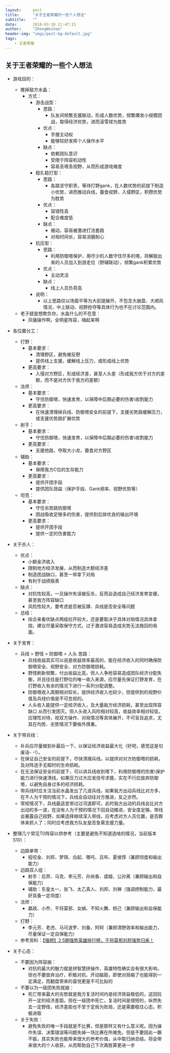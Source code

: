 ```yaml
---
layout:     post
title:      "关于王者荣耀的一些个人想法"
subtitle:   ""
date:       2018-03-10 11:47:15
author:     "ZhengWeihao"
header-img: "imgs/post-bg-default.jpg"
tags:
    - 王者荣耀
---
```


关于王者荣耀的一些个人想法
---

* 游戏目的：
  * 推掉敌方水晶：
    * 方式：
      * 游击战型：
        * 思路：
          * 队友间频繁支援联动，形成人数优势，频繁爆发小规模团战，取得经济优势，进而滚雪球为胜势
        * 优点：
          * 手握主动权
          * 能够较好发挥个人操作水平
        * 缺点：
          * 依赖团队意识
          * 受限于阵容机动性
          * 容易丢塔丢视野，从而形成游戏难度
      * 稳扎稳打型：
        * 思路：
          * 各路坚守职责，等待打野gank，在人数优势的前提下制造小优势，进而推动兵线，蚕食视野，入侵野区，积攒优势为胜势
        * 优点：
          * 容错性高
          * 配合难度低
        * 缺点：
          * 被动，容易被激进打法套路
          * 对局时间长，容易消磨耐心
      * 抗压型：
        * 思路：
          * 利用防御塔保护，用尽少的人数守住尽多的塔，将解脱出来的人员加入到游走位（野辅联动），频繁gank积累优势
        * 优点：
          * 主动灵活
        * 缺点：
          * 线上人员负荷高
      * 说明：
        * 以上思路仅以场面平等为大前提展开，不包含大崩盘、大顺风情况，中上联动、视野抢夺等具体行为也不在讨论范围内。
  * 老子就是想欺负你，水晶什么的不在意：
    * 风骚操作啊，全明星阵容，嗨起来啊
* 各位置分工：
  * 打野：
    * 基本要求：
      * 清理野区，避免被反野
      * 提供线上支援，缓解线上压力，或形成线上优势
    * 更高要求：
      * 入侵对方野区，形成经济差，甚至人头差（形成我方优于对方的差额，而不是对方优于我方的差额）
  * 法师：
    * 基本要求：
      * 守住防御塔，快速发育，以保障中后期必要的伤害\收割能力
    * 更高要求：
      * 在快速清理掉兵线、防御塔安全的前提下，支援劣势路缓解压力，或支援优势路扩展优势
  * 射手：
    * 基本要求：
      * 守住防御塔，快速发育，以保障中后期必要的伤害\收割能力
    * 更高要求：
      * 支援他路，夺取大小龙，蚕食对方野区
  * 辅助：
    * 基本要求：
      * 保障我方C位的生存能力
    * 更高要求：
      * 提供开团手段
      * 提供团队效益（保护手段、Gank频率、视野优势等）
  * 坦克：
    * 基本要求：
      * 守住劣势路防御塔
      * 团战吸收足够多的伤害，提供到后排优良的输出环境
    * 更高要求：
      * 提供开团手段
      * 提供一定的伤害能力
* 关于杀人：
  * 优点：
    * 小额金济收入
    * 限制地方经济发展，从而制造大额经济差
    * 制造团战缺口，甚至一举拿下对局
    * 有利于战绩报表
  * 缺点：
    * 对抗性较高，一旦操作失误被反杀，反而会造成自己经济发育变缓，甚至我方阵容缺口
    * 风险性较大，要考虑是否被反蹲、兵线是否安全等问题
  * 总结：
    * 综合来看优缺点两级拉开较大，还是要取决于具体对局情况具体拿捏。建议尽量采取保守方式，过于激进容易造成劣势无法挽回的局面。
* 关于发育：
  * 兵线 > 野怪 > 防御塔 > 人头 思路：
    * 兵线收益其实可以说是收益效率最高的，能在经济收入的同时确保防御塔安全、视野安全、对方防御塔损耗。
    * 野怪刷新频繁，付出收益比高，但人人争抢容易造成团队经济分配失衡，并且往往是打野位的唯一收入来源，应尽量先保证打野发育，在打野收入有余的情况下进行一系列分配调整。
    * 防御塔收入周期相对较长，提供经济收入也较少，但提供到的视野价值及兵线价值是不可忽视的。
    * 人头收入能提供一定经济收入，及大量敌方经济损耗，甚至出现阵容缺口 从而引发团灭。但人头收入风险相对较高，收益效率相对较低，应理性对待，视双方操作、对局情况等具体展开，不可盲目追求，尤其在均势、劣势情况下要格外慎重。
* 关于带兵线：
  * 补兵应尽量做到补最后一下，以保证经济收益最大化（好吧，感觉这是句废话- -!）。
  * 在保证自己安全的前提下，尽快清理兵线，以提供对对方防御塔的损耗，及对阵选手无暇时的生命损耗。
  * 在无法保证安全的前提下，可以讲兵线收到塔下，利用防御塔的伤害\保护能力进行快速清线，如果压力过大应发信号求援，实在不行应放弃防御塔，以避免自身过多的经济损耗。
  * 带兵线时应关注当前水晶发出了几波兵线，如果我方出动兵线比对方多，在不人为干预的情况下，兵线会自动往对方推进，反之亦然。
  * 常规情况下，兵线最适宜带过过河道即可，此时我方出动的兵线会比对方出动的多一波，在没有人为干预的情况下回自动推进，安全度足够。带线会暴露自己视野，如果选择继续深入带线，应考虑对方人员位置，是否群体来抓人了；同时应考虑我方队友是否急需支援力量。
* 整理几个常见T0阵容以供参考（主要是避免不知道选啥的情况，当前版本S10）：
  * 边路单带：
    * 程咬金、刘邦、梦琪、白起、哪吒、吕布、夏侯惇（兼顾坦度和输出能力）
  * 边路双人组：
    * 射手：后羿、马克、李元芳、孙尚香、虞姬、公孙离（兼顾输出和自保能力）
    * 辅助：东皇太一、张飞、太乙真人、刘邦、刘禅（强调控制能力，最好具备一定坦度）
  * 法师：
    * 嬴政、小乔、干将莫邪、女娲、不知火舞、妲己（兼顾输出和自保能力）
  * 打野：
    * 李元芳、老虎、马可波罗、刘备、阿轲（兼顾清野效率和输出能力，尽量保证一定自保能力）
  * 参考资料：[【强榜】2.5期强势英雄排行榜，干将莫邪刘邦强势归来！](http://mp.weixin.qq.com/s/QCeK710p5BYxFjXZUabdIQ)


* 关于心态：
  * 不要因为阵容崩：
    * 对抗的最大的魅力就是拼智慧拼操作，英雄特性确实会有很大影响，但也不要放弃治疗，积极对抗、开动脑筋，即使对局输了也能得到一定满足，而翻盘带来的喜悦更是不可比拟的
  * 不要以为一级团失败就崩：
    * 死亡带来最大的劣势就是我方复活时间内是经济效益极低的，这回拉开一定的经济差距。但在一级团中死亡，复活时间是很短的，纵然失去一定野怪，经济差距也不至于定局为败局，还是需要稳住心态，积极进取
  * 关于失败：
    * 避免失败的唯一手段就是不比赛，但是那样又有什么意义呢。因为操作失误、决策错误等问题失掉一场比赛在所难免，但是不要因此一蹶不振，其实失败也能带来很大的参考价值，从中取归纳总结，将会带来很大的个人收获，从而帮助自己下次离胜算更进一步

